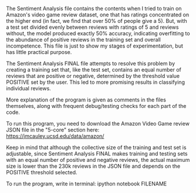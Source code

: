 The Sentiment Analysis file contains the contents when I tried to train on Amazon's video game review dataset, one that has ratings concentrated on the higher end (in fact, we find that over 50% of people give a 5). But, with a test set divided evenly between reviews with ratings of 5 and reviews without, the model produced exactly 50% accuracy, indicating overfitting to the abundance of positive reviews in the training set and overall incompetence. This file is just to show my stages of experimentation, but has little practical purpose. 

The Sentiment Analysis FINAL file attempts to resolve this problem by creating a training set that, like the test set, contains an equal number of reviews that are positive or negative, determined by the threshold value POSITIVE set by the user. This led to more promising results in classifying individual reviews.

More explanation of the program is given as comments in the files themselves, along with frequent debug/testing checks for each part of the code. 

To run this program, you need to download the Amazon Video Game review JSON file in the "5-core" section here: https://jmcauley.ucsd.edu/data/amazon/

Keep in mind that although the collective size of the training and test set is adjustable, since Sentiment Analysis FINAL makes training and testing sets with an equal number of positive and negative reviews, the actual maximum size is lower than the 230k reviews in the JSON file and depends on the POSITIVE threshold selected. 

To run the program, write in terminal:
ipython notebook FILENAME
